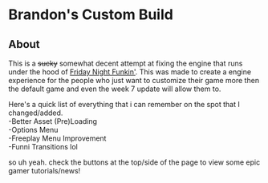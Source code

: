 # Brandon's Custom Build
## About  

This is a ~~sucky~~ somewhat decent attempt at fixing the engine that runs under the hood of [Friday Night Funkin'](https://github.com/ninjamuffin99/funkin). This was made to create a engine experience for the people who just want to customize their game more then the default game and even the week 7 update will allow them to.  

Here's a quick list of everything that i can remember on the spot that I changed/added.  
-Better Asset (Pre)Loading  
-Options Menu  
-Freeplay Menu Improvement  
-Funni Transitions lol  

so uh yeah. check the buttons at the top/side of the page to view some epic gamer tutorials/news!
